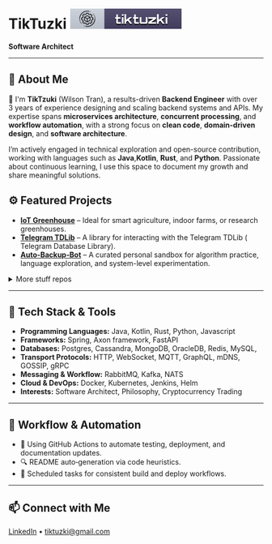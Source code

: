 # TikTuzki [![TikTuzki](./img/tik-badge.svg)](https://github.com/TikTzuki/TikTzuki)

**Software Architect**

---

## 🚀 About Me

👋 I'm **TikTzuki** (Wilson Tran), a results-driven **Backend Engineer** with over 3 years of experience designing and
scaling backend systems and APIs. My expertise spans **microservices architecture**, **concurrent processing**, and
**workflow automation**, with a strong focus on **clean code**, **domain-driven design**, and **software architecture**.

I’m actively engaged in technical exploration and open-source contribution, working with languages such as
**Java**,**Kotlin**, **Rust**, and **Python**. Passionate about continuous learning, I use this space to document my
growth and share meaningful solutions.

## ⚙️ Featured Projects

- [**IoT Greenhouse**](https://github.com/TikTzuki/prometheus-greenhouse) – Ideal for smart agriculture, indoor farms,
  or research greenhouses.
- [**Telegram TDLib**](https://github.com/TikTzuki/telegram-tdlib) – A library for interacting with the Telegram TDLib (
  Telegram Database Library).
- [**Auto‑Backup‑Bot**](https://github.com/TikTzuki/learning-lab) – A curated personal sandbox for algorithm practice,
  language exploration, and system-level experimentation.

<details>
<summary>More stuff repos</summary>

- nvim
- nio-lab
- mvc-store
- room-manager-lite
- money-bag
- tik-scripts
- tiktuzki-charts
- sgu-project

</details>

---

## 🧰 Tech Stack & Tools

- **Programming Languages:** Java, Kotlin, Rust, Python, Javascript
- **Frameworks:** Spring, Axon framework, FastAPI
- **Databases:** Postgres, Cassandra, MongoDB, OracleDB, Redis, MySQL,
- **Transport Protocols:** HTTP, WebSocket, MQTT, GraphQL, mDNS, GOSSIP, gRPC
- **Messaging & Workflow:** RabbitMQ, Kafka, NATS
- **Cloud & DevOps:** Docker, Kubernetes, Jenkins, Helm
- **Interests:** Software Architect, Philosophy, Cryptocurrency Trading

---

## 🧩 Workflow & Automation

- 🧠 Using GitHub Actions to automate testing, deployment, and documentation updates.
- 🔍 README auto‑generation via code heuristics.
- 🔄 Scheduled tasks for consistent build and deploy workflows.

---

## 📫 Connect with Me

[LinkedIn](https://www.linkedin.com/in/tiktuzki/) • tiktuzki@gmail.com
